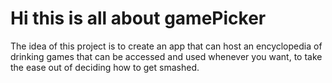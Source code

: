 # Hi this is all about gamePicker

The idea of this project is to create an app that can host an encyclopedia of drinking games that can be accessed and used whenever you want, to take the ease out of deciding how to get smashed.